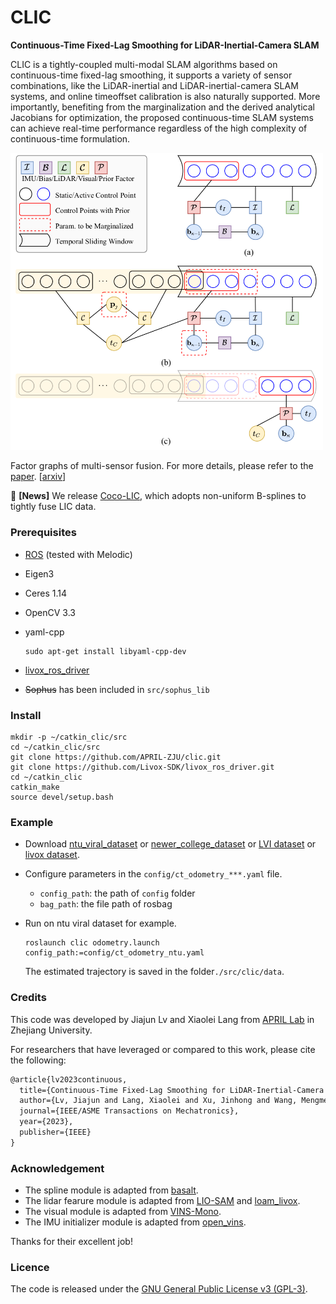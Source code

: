 # CLIC

**Continuous-Time Fixed-Lag Smoothing for LiDAR-Inertial-Camera SLAM**

CLIC is a tightly-coupled multi-modal SLAM algorithms based on continuous-time fixed-lag smoothing, it supports a variety of sensor combinations, like the LiDAR-inertial and LiDAR-inertial-camera SLAM systems, and online timeoffset calibration is also naturally supported. More importantly, benefiting from the marginalization and the derived analytical Jacobians for optimization, the proposed continuous-time SLAM systems can achieve real-time performance regardless of the high complexity of continuous-time formulation. 

<img src='./doc/factor-graph.png' width='500'>

Factor graphs of multi-sensor fusion. For more details, please refer to the [paper](https://github.com/APRIL-ZJU/clic/doc). [[arxiv](https://arxiv.org/pdf/2302.07456)]

🎈 **[News]**  We release [Coco-LIC](https://github.com/APRIL-ZJU/Coco-LIC), which adopts non-uniform B-splines to tightly fuse LIC data.

### Prerequisites

- [ROS](http://wiki.ros.org/ROS/Installation) (tested with Melodic)

- Eigen3

- Ceres 1.14

- OpenCV 3.3

- yaml-cpp

  ```shell
  sudo apt-get install libyaml-cpp-dev
  ```

- [livox_ros_driver](https://github.com/Livox-SDK/livox_ros_driver.git)
- ~~Sophus~~ has been included in `src/sophus_lib`

### Install

```shell
mkdir -p ~/catkin_clic/src
cd ~/catkin_clic/src
git clone https://github.com/APRIL-ZJU/clic.git
git clone https://github.com/Livox-SDK/livox_ros_driver.git
cd ~/catkin_clic
catkin_make
source devel/setup.bash
```

### Example

- Download [ntu_viral_dataset](https://ntu-aris.github.io/ntu_viral_dataset/) or [newer_college_dataset](https://ori-drs.github.io/newer-college-dataset/stereo-cam/) or [LVI dataset](https://github.com/TixiaoShan/LVI-SAM#datasets) or [livox dataset](https://github.com/ziv-lin/r3live_dataset).

- Configure parameters in the `config/ct_odometry_***.yaml` file.

  - `config_path`: the path of `config` folder 
  - `bag_path`: the file path of rosbag  

- Run on ntu viral dataset for example.

  ```shell
  roslaunch clic odometry.launch config_path:=config/ct_odometry_ntu.yaml
  ```

  The estimated trajectory is saved in the folder`./src/clic/data`.

### Credits

This code was developed by Jiajun Lv and Xiaolei Lang from [APRIL Lab](https://april.zju.edu.cn/) in Zhejiang University.

For researchers that have leveraged or compared to this work, please cite the following:

```latex
@article{lv2023continuous,
  title={Continuous-Time Fixed-Lag Smoothing for LiDAR-Inertial-Camera SLAM},
  author={Lv, Jiajun and Lang, Xiaolei and Xu, Jinhong and Wang, Mengmeng and Liu, Yong and Zuo, Xingxing},
  journal={IEEE/ASME Transactions on Mechatronics},
  year={2023},
  publisher={IEEE}
}
```

### Acknowledgement

- The spline module is adapted from [basalt](https://gitlab.com/VladyslavUsenko/basalt-headers).
- The lidar fearure module is adapted from [LIO-SAM](https://github.com/TixiaoShan/LIO-SAM/tree/a246c960e3fca52b989abf888c8cf1fae25b7c25) and [loam_livox](https://github.com/hku-mars/loam_livox).
- The visual module is adapted from [VINS-Mono](https://github.com/HKUST-Aerial-Robotics/VINS-Mono).
- The IMU initializer module is adapted from [open_vins](https://github.com/rpng/open_vins).

Thanks for their excellent job!

### Licence

The code is released under the [GNU General Public License v3 (GPL-3)](https://www.gnu.org/licenses/gpl-3.0.txt).
